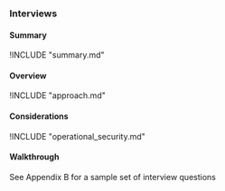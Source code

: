 
### Interviews

#### Summary
!INCLUDE "summary.md"

#### Overview
!INCLUDE "approach.md"

#### Considerations
!INCLUDE "operational_security.md"

#### Walkthrough

See Appendix B for a sample set of interview questions



